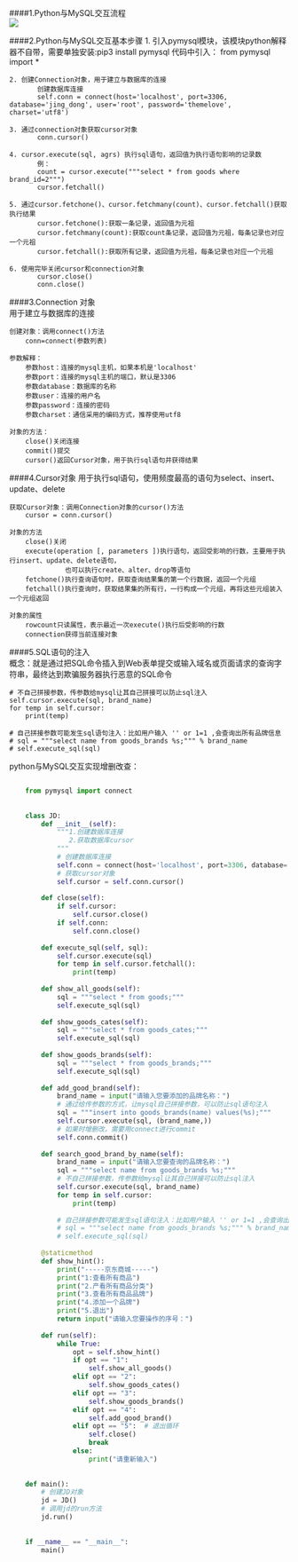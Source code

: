 ####1.Python与MySQL交互流程  
![](https://i.imgur.com/SjDnLOx.png)   

####2.Python与MySQL交互基本步骤 
	1. 引入pymysql模块，该模块python解释器不自带，需要单独安装:pip3 install pymysql
		   代码中引入：
		   from pymysql import * 

	2. 创建Connection对象，用于建立与数据库的连接
		   创建数据库连接   
		   self.conn = connect(host='localhost', port=3306, database='jing_dong', user='root', password='themelove', charset='utf8')    

	3. 通过connection对象获取cursor对象 
	   	   conn.cursor()   

	4. cursor.execute(sql, agrs) 执行sql语句，返回值为执行语句影响的记录数 
	   	   例：
           count = cursor.execute("""select * from goods where brand_id=2""") 
		   cursor.fetchall()   
	
	5. 通过cursor.fetchone()、cursor.fetchmany(count)、cursor.fetchall()获取执行结果   
		   cursor.fetchone():获取一条记录，返回值为元祖
		   cursor.fetchmany(count):获取count条记录，返回值为元祖，每条记录也对应一个元祖       
		   cursor.fetchall():获取所有记录，返回值为元祖，每条记录也对应一个元祖		

	6. 使用完毕关闭cursor和connection对象  
		   cursor.close() 
		   conn.close()      

####3.Connection 对象  
用于建立与数据库的连接

	创建对象：调用connect()方法  
		conn=connect(参数列表)    
 
	参数解释：  
		参数host：连接的mysql主机，如果本机是'localhost'  
		参数port：连接的mysql主机的端口，默认是3306    
		参数database：数据库的名称    
		参数user：连接的用户名    
		参数password：连接的密码     
		参数charset：通信采用的编码方式，推荐使用utf8       
	
	对象的方法：     
		close()关闭连接     
		commit()提交       
		cursor()返回Cursor对象，用于执行sql语句并获得结果      

####4.Cursor对象
用于执行sql语句，使用频度最高的语句为select、insert、update、delete   

	获取Cursor对象：调用Connection对象的cursor()方法
		cursor = conn.cursor() 

	对象的方法
		close()关闭    
		execute(operation [, parameters ])执行语句，返回受影响的行数，主要用于执行insert、update、delete语句，   
				  也可以执行create、alter、drop等语句   		
		fetchone()执行查询语句时，获取查询结果集的第一个行数据，返回一个元组		
		fetchall()执行查询时，获取结果集的所有行，一行构成一个元组，再将这些元组装入一个元组返回   

	对象的属性
		rowcount只读属性，表示最近一次execute()执行后受影响的行数
		connection获得当前连接对象   

####5.SQL语句的注入  
	概念：就是通过把SQL命令插入到Web表单提交或输入域名或页面请求的查询字符串，最终达到欺骗服务器执行恶意的SQL命令  
 
    # 不自己拼接参数，传参数给mysql让其自己拼接可以防止sql注入
    self.cursor.execute(sql, brand_name)
    for temp in self.cursor:
        print(temp)

    # 自己拼接参数可能发生sql语句注入：比如用户输入 '' or 1=1 ,会查询出所有品牌信息
    # sql = """select name from goods_brands %s;""" % brand_name
    # self.execute_sql(sql)
	


python与MySQL交互实现增删改查：  

```python

	from pymysql import connect
	
	
	class JD:
	    def __init__(self):
	        """1.创建数据库连接
	           2.获取数据库cursor
	        """
	        # 创建数据库连接
	        self.conn = connect(host='localhost', port=3306, database='jing_dong', user='root', password='themelove', charset='utf8')
	        # 获取cursor对象
	        self.cursor = self.conn.cursor()
	
	    def close(self):
	        if self.cursor:
	            self.cursor.close()
	        if self.conn:
	            self.conn.close()
	
	    def execute_sql(self, sql):
	        self.cursor.execute(sql)
	        for temp in self.cursor.fetchall():
	            print(temp)
	
	    def show_all_goods(self):
	        sql = """select * from goods;"""
	        self.execute_sql(sql)
	
	    def show_goods_cates(self):
	        sql = """select * from goods_cates;"""
	        self.execute_sql(sql)
	
	    def show_goods_brands(self):
	        sql = """select * from goods_brands;"""
	        self.execute_sql(sql)
	
	    def add_good_brand(self):
	        brand_name = input("请输入您要添加的品牌名称：")
	        # 通过给传参数的方式，让mysql自己拼接参数，可以防止sql语句注入
	        sql = """insert into goods_brands(name) values(%s);"""
	        self.cursor.execute(sql, (brand_name,))
	        # 如果时增删改，需要用connect进行commit
	        self.conn.commit()
	
	    def search_good_brand_by_name(self):
	        brand_name = input("请输入您要查询的品牌名称：")
	        sql = """select name from goods_brands %s;"""
	        # 不自己拼接参数，传参数给mysql让其自己拼接可以防止sql注入
	        self.cursor.execute(sql, brand_name)
	        for temp in self.cursor:
	            print(temp)
	
	        # 自己拼接参数可能发生sql语句注入：比如用户输入 '' or 1=1 ,会查询出所有品牌信息
	        # sql = """select name from goods_brands %s;""" % brand_name
	        # self.execute_sql(sql)
	
	    @staticmethod
	    def show_hint():
	        print("-----京东商城-----")
	        print("1:查看所有商品")
	        print("2.产看所有商品分类")
	        print("3.查看所有商品品牌")
	        print("4.添加一个品牌")
	        print("5.退出")
	        return input("请输入您要操作的序号：")
	
	    def run(self):
	        while True:
	            opt = self.show_hint()
	            if opt == "1":
	                self.show_all_goods()
	            elif opt == "2":
	                self.show_goods_cates()
	            elif opt == "3":
	                self.show_goods_brands()
	            elif opt == "4":
	                self.add_good_brand()
	            elif opt == "5":  # 退出循环
	                self.close()
	                break
	            else:
	                print("请重新输入")
	
	
	def main():
	    # 创建JD对象
	    jd = JD()
	    # 调用jd的run方法
	    jd.run()
	
	
	if __name__ == "__main__":
		main()
```